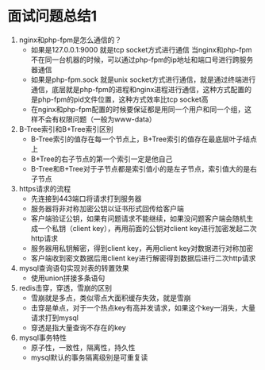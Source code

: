# 面试问题总结1

1. nginx和php-fpm是怎么通信的？
   - 如果是127.0.0.1:9000 就是tcp socket方式进行通信 当nginx和php-fpm不在同一台机器的时候，可以通过php-fpm的ip地址和端口号进行跨服务器通信
   - 如果是php-fpm.sock 就是unix socket方式进行通信，就是通过终端进行通信，底层就是php-fpm的进程和nginx进程进行通信，这种方式配置的是php-fpm的pid文件位置，这种方式效率比tcp socket高
   - 在nginx和php-fpm配置的时候要保证都是用同一个用户和同一个组，这样不会有权限问题（一般为www-data）
2. B-Tree索引和B+Tree索引区别
   - B-Tree索引的值存在每一个节点上，B+Tree索引的值存在最底层叶子结点上
   - B+Tree的右子节点的第一个索引一定是他自己
   - B-Tree和B+Tree对于子节点都是索引值小的是左子节点，索引值大的是右子节点
3. https请求的流程
   - 先连接到443端口将请求打到服务器
   - 服务器将非对称加密公钥以证书形式回传给客户端
   - 客户端验证公钥，如果有问题请求不能继续，如果没问题客户端会随机生成一个私钥（client key），再用前面的公钥对client key进行加密发起二次http请求
   - 服务器用私钥解密，得到client key，再用client key对数据进行对称加密
   - 客户端收到密文数据后用client key进行解密得到数据后进行二次http请求
4. mysql查询语句实现对表的转置效果
   - 使用union拼接多条语句
5. redis击穿，穿透，雪崩的区别
   - 雪崩就是多点，类似零点大面积缓存失效，就是雪崩
   - 击穿是单点，对于一个热点key有高并发请求，如果这个key一消失，大量请求打到mysql
   - 穿透是指大量查询不存在的key
6. mysql事务特性
   - 原子性，一致性，隔离性，持久性
   - mysql默认的事务隔离级别是可重复读

